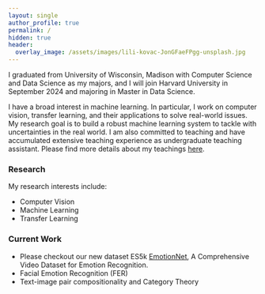 ```yaml
---
layout: single
author_profile: true
permalink: /
hidden: true
header:
  overlay_image: /assets/images/lili-kovac-JonGFaeFPgg-unsplash.jpg    
---
```


  I graduated from University of Wisconsin, Madison with Computer Science and Data Science as my majors, and I will join Harvard University in September 2024 and majoring in Master in Data Science. 
  
  I have a broad interest in machine learning. In particular, I work on computer vision, transfer learning, and their applications to solve real-world issues. My research goal is to build a robust machine learning system to tackle with uncertainties in the real world. I am also committed to teaching and have accumulated extensive teaching experience as undergraduate teaching assistant. Please find more details about my teachings [here](../_pages/teach.md).

### Research
My research interests include:
- Computer Vision
- Machine Learning
- Transfer Learning

### Current Work
- Please checkout our new dataset ES5k [EmotionNet](https://github.com/PeiranLi0930/EmoVideoNet), A Comprehensive Video Dataset for Emotion Recognition.
- Facial Emotion Recognition (FER)
- Text-image pair compositionality and Category Theory
